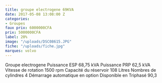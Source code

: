 ```yaml
---
title: groupe electrogene 69KVA
date: 2017-05-08 13:08:00 Z
categories:
- Groupes
faux prix: 6000000CFA
prix: 5000000CFA
label: 20%
image: "/uploads/DSC08615.JPG"
fiche: "/uploads/fiche.jpg"
marques: volvo
---
```


Groupe electrogene Puissance ESP  68,75 kVA
Puissance PRP   62,5 kVA Vitesse de rotation  1500 rpm
Capacité du réservoir  108 Litres Nombres de cylindres  4
Démarrage automatique  en option Disponible en Triphasé 90,3